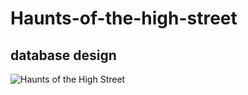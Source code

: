 # Haunts-of-the-high-street

## database design

![Haunts of the High Street](https://github.com/fac27/Haunts-of-the-high-street/assets/32879360/3f9c3c40-b8e8-4ad5-be49-89cc951b2a3a)
